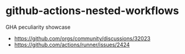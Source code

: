 # github-actions-nested-workflows
GHA peculiarity showcase
- https://github.com/orgs/community/discussions/32023
- https://github.com/actions/runner/issues/2424
